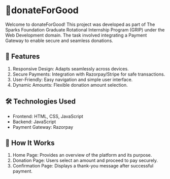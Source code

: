 # 🌟donateForGood

Welcome to donateForGood! This project was developed as part of The Sparks Foundation Graduate Rotational Internship Program (GRIP) under the Web Development domain. The task involved integrating a Payment Gateway to enable secure and seamless donations.

## 📌 Features
1. Responsive Design: Adapts seamlessly across devices.
2. Secure Payments: Integration with Razorpay/Stripe for safe transactions.
3. User-Friendly: Easy navigation and simple user interface.
4. Dynamic Amounts: Flexible donation amount selection.

## 🛠️ Technologies Used
- Frontend: HTML, CSS, JavaScript
- Backend: JavaScript
- Payment Gateway: Razorpay

## 🎯 How It Works
1. Home Page: Provides an overview of the platform and its purpose.
2. Donation Page: Users select an amount and proceed to pay securely.
3. Confirmation Page: Displays a thank-you message after successful payment.
